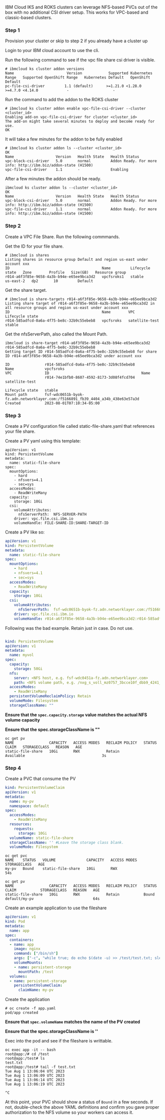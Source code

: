 IBM Cloud IKS and ROKS clusters can leverage NFS-based PVCs out of the box with no additional CSI driver setup. 
This works for VPC-based and classic-based clusters. 

### Step 1
Provision your cluster or skip to step 2 if you already have a cluster up

Login to your IBM cloud account to use the cli.

Run the following command to see if the vpc file share csi driver is visible.

```
# ibmcloud ks cluster addon versions
Name                        Version            Supported Kubernetes Range   Supported OpenShift Range   Kubernetes Default   OpenShift Default
pc-file-csi-driver         1.1 (default)      >=1.21.0 <1.28.0             >=4.7.0 <4.14.0             -                    -
```

Run the command to add the addon to the ROKS cluster
```
# ibmcloud ks cluster addon enable vpc-file-csi-driver --cluster <cluster_id>
Enabling add-on vpc-file-csi-driver for cluster <cluster_id>
The add-on might take several minutes to deploy and become ready for use.
OK
```

It will take a few minutes for the addon to be fully enabled

```
# ibmcloud ks cluster addon ls --cluster <cluster_id>
OK
Name                   Version   Health State   Health Status
vpc-block-csi-driver   5.0       normal         Addon Ready. For more info: http://ibm.biz/addon-state (H1500)
vpc-file-csi-driver    1.1       -              Enabling
```
After a few minutes the addon should be ready.
```
ibmcloud ks cluster addon ls --cluster <cluster_id>
OK
Name                   Version   Health State   Health Status
vpc-block-csi-driver   5.0       normal         Addon Ready. For more info: http://ibm.biz/addon-state (H1500)
vpc-file-csi-driver    1.1       normal         Addon Ready. For more info: http://ibm.biz/addon-state (H1500)
```

### Step 2
Create a VPC File Share. Run the following commmands.

Get the ID for your file share.
```
# ibmcloud is shares
Listing shares in resource group Default and region us-east under account xxx
ID                                          Name         Lifecycle state   Zone        Profile   Size(GB)   Resource group   
r014-a6f3f85e-9658-4a3b-b94e-e65ee9bca3d2   vpcfsroks1   stable            us-east-2   dp2       10         Default   
```

Get the share target.
```
# ibmcloud is share-targets r014-a6f3f85e-9658-4a3b-b94e-e65ee9bca3d2
Listing share target of r014-a6f3f85e-9658-4a3b-b94e-e65ee9bca3d2 in all resource groups and region us-east under account xxx
ID                                          Name        VPC              Lifecycle state   
r014-585adfcd-0a6a-4f75-be8c-32b9c55ebeb8   vpcfsroks   satellite-test   stable   
```

Get the nfsServerPath, also called the Mount Path.
```
ibmcloud is share-target r014-a6f3f85e-9658-4a3b-b94e-e65ee9bca3d2 r014-585adfcd-0a6a-4f75-be8c-32b9c55ebeb8
Getting target ID r014-585adfcd-0a6a-4f75-be8c-32b9c55ebeb8 for share ID r014-a6f3f85e-9658-4a3b-b94e-e65ee9bca3d2 under account xxx
                     
ID                r014-585adfcd-0a6a-4f75-be8c-32b9c55ebeb8   
Name              vpcfsroks   
VPC               ID                                          Name      
                  r014-74e1bfb0-8607-4592-8173-3d08f4fcd704   satellite-test      
                     
Lifecycle state   stable   
Mount path        fsf-wdc0651b-byok-fz.adn.networklayer.com:/f5166891_fb39_4404_a34b_438e63e57a3d   
Created           2023-08-01T07:10:34-05:00   
```

### Step 3

Create a PV configuration file called static-file-share.yaml that references your file share.

Create a PV yaml using this template:
```
apiVersion: v1
kind: PersistentVolume
metadata:
  name: static-file-share
spec:
  mountOptions:
    - hard
    - nfsvers=4.1
    - sec=sys
  accessModes:
    - ReadWriteMany
  capacity:
    storage: 10Gi
  csi:
    volumeAttributes:
      nfsServerPath:  NFS-SERVER-PATH
    driver: vpc.file.csi.ibm.io
    volumeHandle: FILE-SHARE-ID:SHARE-TARGET-ID
```

Create a PV like so:

```yaml
apiVersion: v1
kind: PersistentVolume
metadata:
  name: static-file-share
spec:
  mountOptions:
    - hard
    - nfsvers=4.1
    - sec=sys
  accessModes:
    - ReadWriteMany
  capacity:
    storage: 10Gi
  csi:
    volumeAttributes:
      nfsServerPath:  fsf-wdc0651b-byok-fz.adn.networklayer.com:/f5166891_fb39_4404_a34b_438e63e57a3d
    driver: vpc.file.csi.ibm.io
    volumeHandle: r014-a6f3f85e-9658-4a3b-b94e-e65ee9bca3d2:r014-585adfcd-0a6a-4f75-be8c-32b9c55ebeb8

```

Following was the bad example. Retain just in case. Do not use.
``` yaml

kind: PersistentVolume
apiVersion: v1
metadata:
  name: myvol
spec:
  capacity:
    storage: 50Gi
  nfs:
    server: <NFS host, e.g. fsf-wdc0451a-fz.adn.networklayer.com>
    path: <NFS volume path, e.g. /nxg_s_voll_mz0757_3bcce10f_dbb9_4241_b3bb_d77785e68376>
  accessModes:
    - ReadWriteMany
  persistentVolumeReclaimPolicy: Retain
  volumeMode: Filesystem
  storageClassName: ""

```

**Ensure that the `spec.capacity.storage` value matches the actual NFS volume capacity** 

**Ensure that the spec.storageClassName is ""**

```
oc get pv
NAME                CAPACITY   ACCESS MODES   RECLAIM POLICY   STATUS      CLAIM   STORAGECLASS   REASON   AGE
static-file-share   10Gi       RWX            Retain           Available                                   3s

```


### Step 4
Create a PVC that consume the PV

``` yaml
kind: PersistentVolumeClaim
apiVersion: v1
metadata:
  name: my-pv
  namespace: default
spec:
  accessModes:
    - ReadWriteMany
  resources:
    requests:
      storage: 10Gi
  volumeName: static-file-share
  storageClassName: '' #Leave the storage class blank.
  volumeMode: Filesystem
```

```
oc get pvc
NAME    STATUS   VOLUME              CAPACITY   ACCESS MODES   STORAGECLASS   AGE
my-pv   Bound    static-file-share   10Gi       RWX                           54s
```

```
oc get pv
NAME                CAPACITY   ACCESS MODES   RECLAIM POLICY   STATUS   CLAIM           STORAGECLASS   REASON   AGE
static-file-share   10Gi       RWX            Retain           Bound    default/my-pv                           64s
```


Create an example application to use the fileshare
```yaml
apiVersion: v1
kind: Pod
metadata:
  name: app
spec:
  containers:
  - name: app
    image: nginx
    command: ["/bin/sh"]
    args: ["-c", "while true; do echo $(date -u) >> /test/test.txt; sleep 5; done"]
    volumeMounts:
    - name: persistent-storage
      mountPath: /test
  volumes:
  - name: persistent-storage
    persistentVolumeClaim:
      claimName: my-pv
```

Create the application
```
# oc create -f app.yaml 
pod/app created
```


**Ensure that `spec.volumeName` matches the name of the PV created**

**Ensure that the spec.storageClassName is ''**


Exec into the pod and see if the fileshare is writtable.
```
oc exec app -it -- bash
root@app:/# cd /test
root@app:/test# ls
test.txt
root@app:/test# tail -f test.txt
Tue Aug 1 13:06:04 UTC 2023
Tue Aug 1 13:06:09 UTC 2023
Tue Aug 1 13:06:14 UTC 2023
Tue Aug 1 13:06:19 UTC 2023

^C
```



At this point, your PVC should show a status of `Bound` in a few seconds. If not, double-check the above YAML definitions
and confirm you gave proper authorization to the NFS volume so your workers can access it. 
